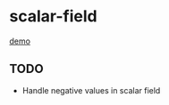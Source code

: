 scalar-field
============

[demo](https://rawgit.com/joebentley/scalar-field/master/index.html)

## TODO

* Handle negative values in scalar field